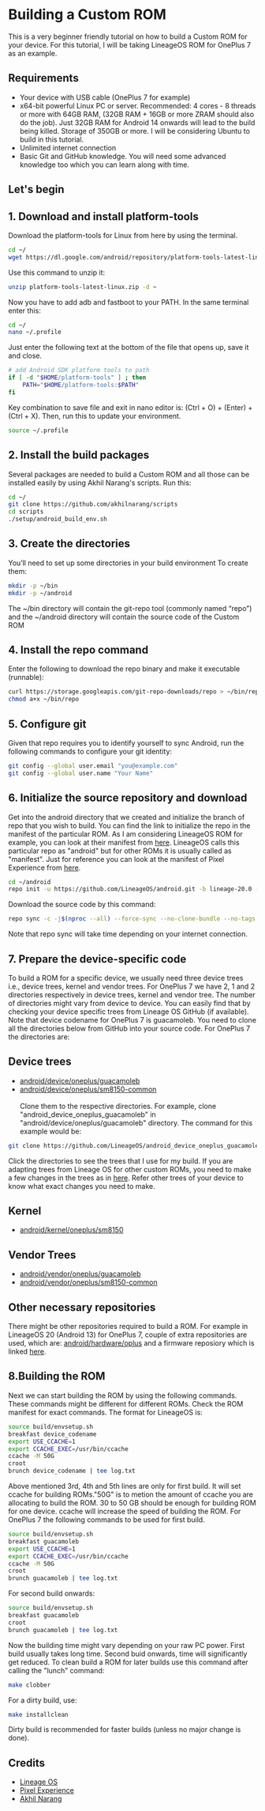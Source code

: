 
# Building a Custom ROM

This is a very beginner friendly tutorial on how to build a Custom ROM for your device. For this tutorial, I will be taking LineageOS ROM for OnePlus 7 as an example.
## Requirements

- Your device with USB cable (OnePlus 7 for example)
- x64-bit powerful Linux PC or server. Recommended: 4 cores - 8 threads or more with 64GB RAM, (32GB RAM + 16GB or more ZRAM should also do the job). Just 32GB RAM for Android 14 onwards will lead to the build being killed. Storage of 350GB or more. I will be considering Ubuntu to build in this tutorial.
- Unlimited internet connection
- Basic Git and GitHub knowledge. You will need some advanced knowledge too which you can learn along with time.

## Let's begin
## 1. Download and install platform-tools

Download the platform-tools for Linux from here by using the terminal.
```bash
cd ~/
wget https://dl.google.com/android/repository/platform-tools-latest-linux.zip
```
Use this command to unzip it:
```bash
unzip platform-tools-latest-linux.zip -d ~
```
Now you have to add adb and fastboot to your PATH. In the same terminal enter this:
```bash
cd ~/
nano ~/.profile
```
Just enter the following text at the bottom of the file that opens up, save it and close.
```bash
# add Android SDK platform tools to path
if [ -d "$HOME/platform-tools" ] ; then
    PATH="$HOME/platform-tools:$PATH"
fi
```
Key combination to save file and exit in nano editor is: (Ctrl + O) + (Enter) + (Ctrl + X). 
Then, run this to update your environment.
```bash
source ~/.profile
```
## 2. Install the build packages
Several packages are needed to build a Custom ROM and all those can be installed easily by using Akhil Narang's scripts. Run this:
```bash
cd ~/
git clone https://github.com/akhilnarang/scripts
cd scripts
./setup/android_build_env.sh
```
## 3. Create the directories
You’ll need to set up some directories in your build environment
To create them:
```bash
mkdir -p ~/bin
mkdir -p ~/android
```
The ~/bin directory will contain the git-repo tool (commonly named “repo”) and the ~/android directory will contain the source code of the Custom ROM


## 4. Install the repo command
Enter the following to download the repo binary and make it executable (runnable):
```bash
curl https://storage.googleapis.com/git-repo-downloads/repo > ~/bin/repo
chmod a+x ~/bin/repo
```
## 5. Configure git
Given that repo requires you to identify yourself to sync Android, run the following commands to configure your git identity:
```bash
git config --global user.email "you@example.com"
git config --global user.name "Your Name"
```
## 6. Initialize the source repository and download
Get into the android directory that we created and initialize the branch of repo that you wish to build. You can find the link to initialize the repo in the manifest of the particular ROM. As I am considering LineageOS ROM for example, you can look at their manifest from [here](https://github.com/LineageOS/android/tree/lineage-20.0). LineageOS calls this particular repo as "android" but for other ROMs it is usually called as "manifest". Just for reference you can look at the manifest of Pixel Experience from [here](https://github.com/PixelExperience/manifest).
```bash
cd ~/android
repo init -u https://github.com/LineageOS/android.git -b lineage-20.0 --git-lfs
```
Download the source code by this command:
```bash
repo sync -c -j$(nproc --all) --force-sync --no-clone-bundle --no-tags
```
Note that repo sync will take time depending on your internet connection.

## 7. Prepare the device-specific code
To build a ROM for a specific device, we usually need three device trees i.e., device trees, kernel and vendor trees. 
For OnePlus 7 we have 2, 1 and 2 directories respectively in device trees, kernel and vendor tree. The number of directories might vary from device to device. You can easily find that by checking your device specific trees from Lineage OS GitHub (if available). Note that device codename for OnePlus 7 is guacamoleb.  You need to clone all the directories below from GitHub into your source code. For OnePlus 7 the directories are:
## Device trees
- [android/device/oneplus/guacamoleb](https://github.com/LineageOS/android_device_oneplus_guacamoleb/tree/lineage-20)
- [android/device/oneplus/sm8150-common](https://github.com/LineageOS/android_device_oneplus_sm8150-common/tree/lineage-20) <br /> <br />
Clone them to the respective directories. For example, clone "android_device_oneplus_guacamoleb" in "android/device/oneplus/guacamoleb" directory. The command for this example would be:
```bash
git clone https://github.com/LineageOS/android_device_oneplus_guacamoleb -b lineage-20 ~/android/device/oneplus/guacamoleb
```
Click the directories to see the trees that I use for my build. If you are adapting trees from Lineage OS for other custom ROMs, you need to make a few changes in the trees as in [here](https://github.com/PixelExperience-Devices/device_oneplus_guacamoleb/commit/6f7e866cda105ce8084119bdb1a3e03cd2f8ad6c). Refer other trees of your device to know what exact changes you need to make.
## Kernel
- [android/kernel/oneplus/sm8150](https://github.com/LineageOS/android_kernel_oneplus_sm8150/tree/lineage-20)
## Vendor Trees
- [android/vendor/oneplus/guacamoleb](https://github.com/TheMuppets/proprietary_vendor_oneplus_guacamoleb)
- [android/vendor/oneplus/sm8150-common](https://github.com/TheMuppets/proprietary_vendor_oneplus_sm8150-common)
## Other necessary repositories
There might be other repositories required to build a ROM. For example in LineageOS 20 (Android 13) for OnePlus 7, couple of extra repositories are used, which are: [android/hardware/oplus](https://github.com/LineageOS/android_hardware_oplus/tree/lineage-20) and a firmware reposiory which is linked [here](https://gitlab.com/the-muppets/proprietary_vendor_firmware/-/tree/lineage-20). 
## 8.Building the ROM
Next we can start building the ROM by using the following commands. These commands might be different for different ROMs. Check the ROM manifest for exact commands.
The format for LineageOS is:
```bash
source build/envsetup.sh
breakfast device_codename
export USE_CCACHE=1
export CCACHE_EXEC=/usr/bin/ccache
ccache -M 50G
croot
brunch device_codename | tee log.txt
```
Above mentioned 3rd, 4th and 5th lines are only for first build. It will set ccache for building ROMs."50G" is to metion the amount of ccache you are allocating to build the ROM. 30 to 50 GB should be enough for building ROM for one device. ccache will increase the speed of building the ROM.
For OnePlus 7 the following commands to be used for first build.
```bash
source build/envsetup.sh
breakfast guacamoleb
export USE_CCACHE=1
export CCACHE_EXEC=/usr/bin/ccache
ccache -M 50G
croot
brunch guacamoleb | tee log.txt
```
For second build onwards:
```bash
source build/envsetup.sh
breakfast guacamoleb
croot
brunch guacamoleb | tee log.txt
```
Now the building time might vary depending on your raw PC power. First build usually takes long time. Second buid onwards, time will significantly get reduced. To clean build a ROM for later builds use this command after calling the "lunch" command:
```bash
make clobber
```
For a dirty build, use:
```bash
make installclean
```
Dirty build is recommended for faster builds (unless no major change is done).

## Credits
- [Lineage OS](https://lineageosroms.com/guacamoleb/)
- [Pixel Experience](https://wiki.pixelexperience.org/devices/guacamoleb/build/)
- [Akhil Narang](https://github.com/akhilnarang)
